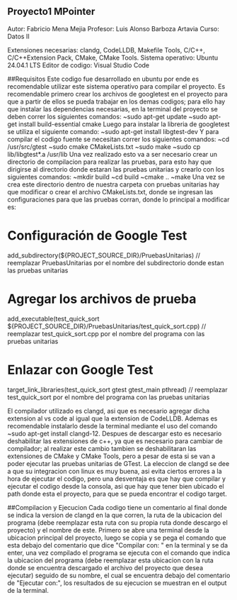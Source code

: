 ## Proyecto1 MPointer

Autor: Fabricio Mena Mejia
Profesor: Luis Alonso Barboza Artavia
Curso: Datos II

Extensiones necesarias: clandg, CodeLLDB, Makefile Tools, C/C++, C/C++Extension Pack, CMake, CMake Tools.
Sistema operativo: Ubuntu 24.04.1 LTS
Editor de codigo: Visual Studio Code

##Requisitos
Este codigo fue desarrollado en ubuntu por ende es recomendable utilizar este sistema operativo para compilar el proyecto.
Es recomendable primero crear los archivos de googletest en el proyecto para que a partir de ellos se pueda trabajar en los demas codigos; para ello hay que instalar
las dependencias necesarias, en la terminal del proyecto se deben correr los siguientes comandos: 
~sudo apt-get update
~sudo apt-get install build-essential cmake 
Luego para instalar la libreria de googletest se utiliza el siguiente comando:
~sudo apt-get install libgtest-dev
Y para compilar el codigo fuente se necesitan correr los siguientes comandos:
~cd /usr/src/gtest
~sudo cmake CMakeLists.txt
~sudo make
~sudo cp lib/libgtest*.a /usr/lib
Una vez realizado esto va a ser necesario crear un directorio de compilacion para realizar las pruebas, para esto hay que dirigirse al directorio donde estaran las pruebas unitarias y crearlo con los siguientes comandos:
~mkdir build
~cd build
~cmake ..
~make
Una vez se crea este directorio dentro de nuestra carpeta con pruebas unitarias hay que modificar o crear el archivo CMakeLists.txt, donde se ingresan las configuraciones para que las pruebas corran, donde lo principal a modificar es:
# Configuración de Google Test
add_subdirectory(${PROJECT_SOURCE_DIR}/PruebasUnitarias) // reemplazar PruebasUnitarias por el nombre del subdirectorio donde estan las pruebas unitarias

# Agregar los archivos de prueba
add_executable(test_quick_sort ${PROJECT_SOURCE_DIR}/PruebasUnitarias/test_quick_sort.cpp) // reemplazar test_quick_sort.cpp por el nombre del programa con las pruebas unitarias

# Enlazar con Google Test
target_link_libraries(test_quick_sort gtest gtest_main pthread) // reemplazar test_quick_sort por el nombre del programa con las pruebas unitarias

El compilador utilizado es clangd, asi que es necesario agregar dicha extension al vs code al igual que la extension de CodeLLDB.
Ademas es recomendable instalarlo desde la terminal mediante el uso del comando ~sudo apt-get install clangd-12.
Despues de descargar esto es necesario deshabilitar las extensiones de c++, ya que es necesario para cambiar de compilador; al realizar este cambio
tambien se deshabilitaran las extensiones de CMake y CMake Tools, pero a pesar de esta si se van a poder ejecutar las pruebas unitarias de GTest.
La eleccion de clangd se dee a que su integracion con linux es muy buena, asi evita ciertos errores a la hora de ejecutar el codigo, pero una desventaja 
es que  hay que compilar y ejecutar el codigo desde la consola, asi que hay que tener bien ubicado el path donde esta el proyecto, para que se pueda 
encontrar el codigo target.

##Compilacion y Ejecucion
Cada codigo tiene un comentario al final donde se indica la version de clangd en la que corren, la ruta de la ubicacion del programa (debe reemplazar esta ruta con su propia ruta donde descargo el proyecto) y el nombre de este.
Primero se abre una terminal desde la ubicacion principal del proyecto, luego se copia y se pega el comando que esta debajo del comentario que dice 
"Compilar con: " en la terminal y se da enter, una vez compilado el programa se ejecuta con el comando que indica la ubicacion del programa (debe reemplazar esta ubicacion con la ruta donde se encuentra descargado el archivo del proyecto que desea ejecutar) seguido de su nombre, el cual se encuentra debajo del comentario de "Ejecutar con:", los resultados de su ejecucion se muestran en el output de la terminal.
